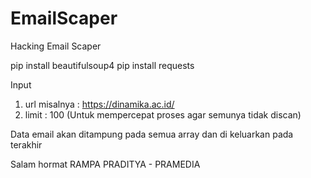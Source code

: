 # EmailScaper
Hacking Email Scaper

pip install beautifulsoup4
pip install requests

Input 
1. url misalnya : https://dinamika.ac.id/
2. limit : 100 (Untuk mempercepat proses agar semunya tidak discan)

Data email akan ditampung pada semua array dan di keluarkan pada terakhir


Salam hormat 
RAMPA PRADITYA - PRAMEDIA
